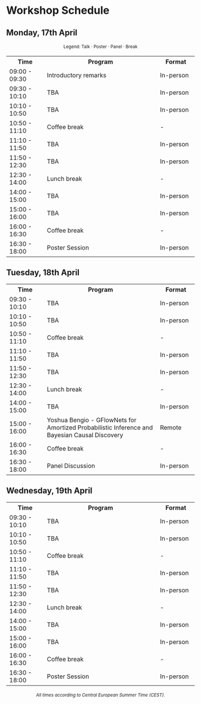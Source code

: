 # Workshop Schedule 



## Monday, 17th April

<div style="width: 100%; font-size: smaller; text-align: center; margin-bottom: 18px; margin-top: 18px;">
    Legend:
    <span class="talk">Talk</span> · 
    <span class="poster">Poster</span> · 
    <span class="panel">Panel</span>  ·
    <span class="break">Break</span>
</div>
<table class="schedule">
    <tr>
        <th style="width:20%">Time</th>
        <th>Program</th>
        <th style="width:20%">Format</th>
    </tr>
    <tr>
        <td>09:00 - 09:30</td>
        <td>Introductory remarks</td>
        <td>In-person</td>
    </tr>
    <tr class="talk">
        <td>09:30 - 10:10</td>
        <td>TBA</td>
        <td>In-person</td>
    </tr>
    <tr class="talk">
        <td>10:10 - 10:50</td>
        <td>TBA</td>
        <td>In-person</td>
    </tr>
    <tr class="break">
        <td>10:50 - 11:10</td>
        <td>Coffee break</td>
        <td>-</td>
    </tr>
    <tr class="talk">
        <td>11:10 - 11:50</td>
        <td>TBA</td>
        <td>In-person</td>
    </tr>
    <tr class="talk">
        <td>11:50 - 12:30</td>
        <td>TBA</td>
        <td>In-person</td>
    </tr>
    <tr class="break">
        <td>12:30 - 14:00</td>
        <td>Lunch break</td>
        <td>-</td>
    </tr>
    <tr class="talk">
        <td>14:00 - 15:00</td>
        <td>TBA</td>
        <td>In-person</td>
    </tr>
    <tr class="talk">
        <td>15:00 - 16:00</td>
        <td>TBA</td>
        <td>In-person</td>
    </tr>
    <tr class="break">
        <td>16:00 - 16:30</td>
        <td>Coffee break</td>
        <td>-</td>
    </tr>
    <tr class="poster">
        <td>16:30 - 18:00</td>
        <td>Poster Session</td>
        <td>In-person</td>
    </tr>
</table>

## Tuesday, 18th April

<div style="width: 100%; font-size: smaller; text-align: center; margin-bottom: 18px; margin-top: 18px;">
</div>

<table class="schedule">
    <tr>
        <th style="width:20%">Time</th>
        <th>Program</th>
        <th style="width:20%">Format</th>
    </tr>
    <tr class="talk">
        <td>09:30 - 10:10</td>
        <td>TBA</td>
        <td>In-person</td>
    </tr>
    <tr class="talk">
        <td>10:10 - 10:50</td>
        <td>TBA</td>
        <td>In-person</td>
    </tr>
    <tr class="break">
        <td>10:50 - 11:10</td>
        <td>Coffee break</td>
        <td>-</td>
    </tr>
    <tr class="talk">
        <td>11:10 - 11:50</td>
        <td>TBA</td>
        <td>In-person</td>
    </tr>
    <tr class="talk">
        <td>11:50 - 12:30</td>
        <td>TBA</td>
        <td>In-person</td>
    </tr>
    <tr class="break">
        <td>12:30 - 14:00</td>
        <td>Lunch break</td>
        <td>-</td>
    </tr>
    <tr class="talk">
        <td>14:00 - 15:00</td>
        <td>TBA</td>
        <td>In-person</td>
    </tr>
    <tr class="talk">
        <td>15:00 - 16:00</td>
        <td>Yoshua Bengio - GFlowNets for Amortized Probabilistic Inference and Bayesian Causal Discovery</td>
        <td>Remote</td>
    </tr>
    <tr class="break">
        <td>16:00 - 16:30</td>
        <td>Coffee break</td>
        <td>-</td>
    </tr>
    <tr class="panel">
        <td>16:30 - 18:00</td>
        <td>Panel Discussion</td>
        <td>In-person</td>
    </tr>
</table>

## Wednesday, 19th April

<div style="width: 100%; font-size: smaller; text-align: center; margin-bottom: 18px; margin-top: 18px;">
</div>

<table class="schedule">
    <tr>
        <th style="width:20%">Time</th>
        <th>Program</th>
        <th style="width:20%">Format</th>
    </tr>
    <tr class="talk">
        <td>09:30 - 10:10</td>
        <td>TBA</td>
        <td>In-person</td>
    </tr>
    <tr class="talk">
        <td>10:10 - 10:50</td>
        <td>TBA</td>
        <td>In-person</td>
    </tr>
    <tr class="break">
        <td>10:50 - 11:10</td>
        <td>Coffee break</td>
        <td>-</td>
    </tr>
    <tr class="talk">
        <td>11:10 - 11:50</td>
        <td>TBA</td>
        <td>In-person</td>
    </tr>
    <tr class="talk">
        <td>11:50 - 12:30</td>
        <td>TBA</td>
        <td>In-person</td>
    </tr>
    <tr class="break">
        <td>12:30 - 14:00</td>
        <td>Lunch break</td>
        <td>-</td>
    </tr>
    <tr class="talk">
        <td>14:00 - 15:00</td>
        <td>TBA</td>
        <td>In-person</td>
    </tr>
    <tr class="talk">
        <td>15:00 - 16:00</td>
        <td>TBA</td>
        <td>In-person</td>
    </tr>
    <tr class="break">
        <td>16:00 - 16:30</td>
        <td>Coffee break</td>
        <td>-</td>
    </tr>
    <tr class="poster">
        <td>16:30 - 18:00</td>
        <td>Poster Session</td>
        <td>In-person</td>
    </tr>
</table>
<div style="width: 100%; font-size: smaller; text-align: center; margin-top: 18px;">
    <em>All times according to Central European Summer Time (CEST).</em>
</div>
